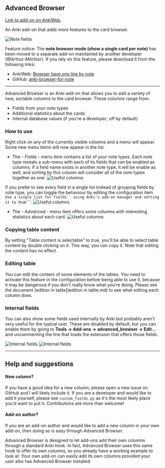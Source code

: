 ## Advanced Browser
[Link to add-on on AnkiWeb](https://ankiweb.net/shared/info/874215009).

An Anki add-on that adds more features to the card browser.

![Note fields](https://raw.github.com/hssm/advanced-browser/master/docs/screenshot_info.png)

Feature notice: The **note browser mode (show a single card per note)** has been moved to a separate add-on maintained by another developer (@Arthur-Milchior). If you rely on this feature, please download it from the following links:
- AnkiWeb: [Browser have one line by note](https://ankiweb.net/shared/info/797076357)
- GitHub: [anki-browser-for-note](https://github.com/Arthur-Milchior/anki-browser-for-note)


---


Advanced Browser is an Anki add-on that allows you to add a variety of new, sortable columns to the card browser. These columns range from:
- Fields from your note types
- Additional statistics about the cards
- Internal database values (if you're a developer; off by default)


### How to use
Right click on any of the currently visible columns and a menu will appear. Some new menu items will now appear in the list.

- The *- Fields -* menu item contains a list of your note types. Each note type reveals a sub-menu with each of its fields that can be enabled as columns. If a field name exists in another note type, it will be enable as well, and sorting by this column will consider all of the note types together as one.
![Useful columns](https://raw.github.com/hssm/advanced-browser/master/docs/context_note.png)

If you prefer to see every field in a single list instead of grouping fields by note type, you can toggle the behaviour by editing the configuration item ```Use a single list for fields`` using Anki's add-on manager and setting it to ```true```:
![Useful columns](https://raw.github.com/hssm/advanced-browser/master/docs/context_flat.png)


- The *- Advanced -* menu item offers some columns with interesting statistics about each card.
![Useful columns](https://raw.github.com/hssm/advanced-browser/master/docs/context_stats.png)




### Copying table content
By setting "Table content is selectable" to true, you'll be able to select table content by double clicking on it. This way, you can copy it. Note that editing the content has no effect.

### Editing table
You can edit the content of some elements of the tables. You need to activate this feature in the configuration before being able to use it, because it may be dangerous if you don't really know what you're doing. Please see the document [edition in table](edition in table.md) to see what editing each column does.


### Internal fields
You can also show some fields used internally by Anki but probably aren't very useful for the typical user. These are disabled by default, but you can enable them by going to **Tools -> Add-ons -> advanced_browser -> Edit...** and uncommenting the line that loads the extension that offers those fields.

![Internal fields](https://raw.github.com/hssm/advanced-browser/master/docs/edit.png)
![Internal fields](https://raw.github.com/hssm/advanced-browser/master/docs/context_internal.png)

---
## Help and suggestions

#### New column?
If you have a good idea for a new column, please open a new issue on GitHub and I will likely include it. If you are a developer and would like to add it yourself, please see ```custom_fields.py``` as it's the most likely place you'd want to put it. Contributions are more than welcome!

#### Add-on author?
If you are an add-on author and would like to add a new column in your own add-on, then doing so is easy through Advanced Browser.

Advanced Browser is designed to let add-ons add their own columns through a standard Anki hook. In fact, Advanced Browser uses this same hook to offer its own columns, so you already have a working example to look at. Your own add-on can easily add its own columns provided your user also has Advanced Browser installed.

